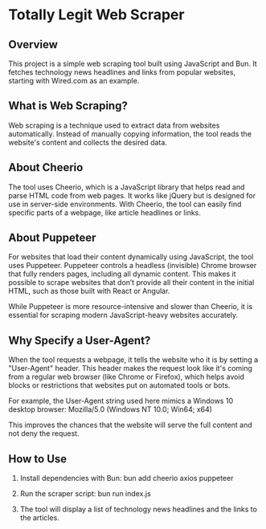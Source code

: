 # Totally Legit Web Scraper 

## Overview
This project is a simple web scraping tool built using JavaScript and Bun. It fetches technology news headlines and links from popular websites, starting with Wired.com as an example.

## What is Web Scraping?
Web scraping is a technique used to extract data from websites automatically. Instead of manually copying information, the tool reads the website's content and collects the desired data.

## About Cheerio
The tool uses Cheerio, which is a JavaScript library that helps read and parse HTML code from web pages. It works like jQuery but is designed for use in server-side environments. With Cheerio, the tool can easily find specific parts of a webpage, like article headlines or links.

## About Puppeteer
For websites that load their content dynamically using JavaScript, the tool uses Puppeteer. Puppeteer controls a headless (invisible) Chrome browser that fully renders pages, including all dynamic content. This makes it possible to scrape websites that don’t provide all their content in the initial HTML, such as those built with React or Angular.

While Puppeteer is more resource-intensive and slower than Cheerio, it is essential for scraping modern JavaScript-heavy websites accurately.

## Why Specify a User-Agent?
When the tool requests a webpage, it tells the website who it is by setting a "User-Agent" header. This header makes the request look like it's coming from a regular web browser (like Chrome or Firefox), which helps avoid blocks or restrictions that websites put on automated tools or bots.

For example, the User-Agent string used here mimics a Windows 10 desktop browser: Mozilla/5.0 (Windows NT 10.0; Win64; x64) 


This improves the chances that the website will serve the full content and not deny the request.

## How to Use
1. Install dependencies with Bun:
bun add cheerio axios puppeteer

2. Run the scraper script:
bun run index.js

3. The tool will display a list of technology news headlines and the links to the articles.
